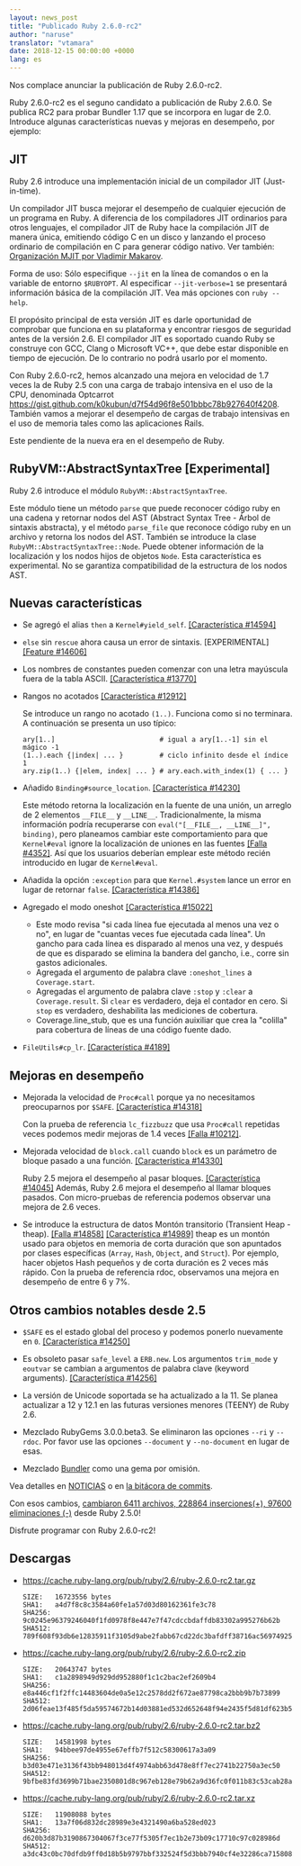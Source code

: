 ```yaml
---
layout: news_post
title: "Publicado Ruby 2.6.0-rc2"
author: "naruse"
translator: "vtamara"
date: 2018-12-15 00:00:00 +0000
lang: es
---
```


Nos complace anunciar la publicación de Ruby 2.6.0-rc2.

Ruby 2.6.0-rc2 es el seguno candidato a publicación de Ruby 2.6.0.
Se publica RC2 para probar Bundler 1.17 que se incorpora en lugar de 2.0.
Introduce algunas características nuevas y mejoras en desempeño, por ejemplo:

## JIT

Ruby 2.6 introduce una implementación inicial de un compilador JIT
(Just-in-time).

Un compilador JIT busca mejorar el desempeño de cualquier ejecución de un
programa en Ruby.
A diferencia de los compiladores JIT ordinarios para otros lenguajes, el
compilador JIT de Ruby hace la compilación JIT de manera única,
emitiendo código C en un disco y lanzando el proceso ordinario de
compilación en C para generar código nativo.
Ver también: [Organización MJIT por Vladimir Makarov](https://github.com/vnmakarov/ruby/tree/rtl_mjit_branch#mjit-organization).

Forma de uso: Sólo especifique `--jit` en la línea de comandos o en la
variable de entorno `$RUBYOPT`.
Al especificar `--jit-verbose=1` se presentará información básica de la
compilación JIT.  Vea más opciones con `ruby --help`.

El propósito principal de esta versión JIT es darle oportunidad de
comprobar que funciona en su plataforma y encontrar riesgos de seguridad
antes de la versión 2.6.
El compilador JIT es soportado cuando Ruby se construye con GCC, Clang o
Microsoft VC++, que debe estar disponible en tiempo de ejecución.  De
lo contrario no podrá usarlo por el momento.

Con Ruby 2.6.0-rc2, hemos alcanzado una mejora en velocidad de 1.7 veces
la de Ruby 2.5 con una carga de trabajo intensiva en el uso de la CPU,
denominada Optcarrot <https://gist.github.com/k0kubun/d7f54d96f8e501bbbc78b927640f4208>.
También vamos a mejorar el desempeño de cargas de trabajo intensivas en el
uso de memoria tales como las aplicaciones Rails.

Este pendiente de la nueva era en el desempeño de Ruby.

## RubyVM::AbstractSyntaxTree [Experimental]

Ruby 2.6 introduce el módulo `RubyVM::AbstractSyntaxTree`.

Este módulo tiene un método `parse` que puede reconocer código ruby en una cadena y retornar nodos del AST (Abstract Syntax Tree - Árbol de sintaxis abstracta), y el método `parse_file` que reconoce código ruby en un archivo y retorna los nodos del AST.
También se introduce la clase `RubyVM::AbstractSyntaxTree::Node`. Puede obtener información de la localización y los nodos hijos de objetos `Node`. Esta característica es experimental.  No se garantiza compatibilidad de la estructura de los nodos AST.



## Nuevas características

* Se agregó el alias `then` a `Kernel#yield_self`. [[Característica #14594]](https://bugs.ruby-lang.org/issues/14594)

* `else` sin `rescue` ahora causa un error de sintaxis.  [EXPERIMENTAL][[Feature #14606]](https://bugs.ruby-lang.org/issues/14606)

* Los nombres de constantes pueden comenzar con una letra mayúscula fuera de la tabla ASCII.  [[Característica #13770]](https://bugs.ruby-lang.org/issues/13770)

* Rangos no acotados [[Característica #12912]](https://bugs.ruby-lang.org/issues/12912)

  Se introduce un rango no acotado `(1..)`. Funciona como si no terminara.  A continuación se presenta un uso típico:

      ary[1..]                          # igual a ary[1..-1] sin el mágico -1
      (1..).each {|index| ... }         # ciclo infinito desde el índice 1
      ary.zip(1..) {|elem, index| ... } # ary.each.with_index(1) { ... }

* Añadido `Binding#source_location`.  [[Característica #14230]](https://bugs.ruby-lang.org/issues/14230)

  Este método retorna la localización en la fuente de una unión,  un arreglo de 2 elementos `__FILE__` y `__LINE__`.  Tradicionalmente, la misma información podría recuperarse con `eval("[__FILE__, __LINE__]", binding)`, pero planeamos cambiar este comportamiento para que `Kernel#eval` ignore la localización de uniones en las fuentes [[Falla #4352]](https://bugs.ruby-lang.org/issues/4352).  Así que los usuarios deberían emplear este método recién introducido en lugar de `Kernel#eval`.

* Añadida la opción `:exception` para que `Kernel.#system` lance un error en lugar de retornar `false`.  [[Característica #14386]](https://bugs.ruby-lang.org/issues/14386)


* Agregado el modo oneshot [[Característica #15022]](https://bugs.ruby-lang.org/issues/15022)
  * Este modo revisa "si cada línea fue ejecutada al menos una vez o no", en lugar de "cuantas veces fue ejecutada cada línea".  Un gancho para cada línea es disparado al menos una vez, y después de que es disparado se elimina la bandera del gancho, i.e., corre sin gastos adicionales.
  * Agregada el argumento de palabra clave `:oneshot_lines` a `Coverage.start`.
  * Agregadas el argumento de palabra clave `:stop` y `:clear` a `Coverage.result`. Si `clear` es verdadero, deja el contador en cero.  Si `stop` es verdadero, deshabilita las mediciones de cobertura.
  * Coverage.line_stub, que es una función auixiliar que crea la "colilla" para cobertura de líneas de una código fuente dado.

* `FileUtils#cp_lr`.  [[Característica #4189]](https://bugs.ruby-lang.org/issues/4189)


## Mejoras en desempeño

* Mejorada la velocidad de `Proc#call` porque ya no necesitamos preocuparnos por `$SAFE`.  [[Característica #14318]](https://bugs.ruby-lang.org/issues/14318)

  Con la prueba de referencia `lc_fizzbuzz` que usa `Proc#call` repetidas veces podemos medir mejoras de 1.4 veces [[Falla #10212]](https://bugs.ruby-lang.org/issues/10212).

* Mejorada velocidad de `block.call` cuando `block` es un parámetro de
  bloque pasado a una función. [[Característica #14330]](https://bugs.ruby-lang.org/issues/14330)

  Ruby 2.5 mejora el desempeño al pasar bloques. [[Característica #14045]](https://bugs.ruby-lang.org/issues/14045)
  Además, Ruby 2.6 mejora el desempeño al llamar bloques pasados.
  Con micro-pruebas de referencia podemos observar una mejora de 2.6 veces.

* Se introduce la estructura de datos Montón transitorio (Transient Heap - theap). [[Falla #14858]](https://bugs.ruby-lang.org/issues/14858) [[Característica #14989]](https://bugs.ruby-lang.org/issues/14858)
  theap es un montón usado para objetos en memoria de corta duración que son
  apuntados por clases específicas (`Array`, `Hash`, `Object`, and `Struct`).
  Por ejemplo, hacer objetos Hash pequeños y de corta duración es 2 veces
  más rápido.  Con la prueba de referencia rdoc, observamos una mejora en
  desempeño de entre 6 y 7%.


## Otros cambios notables desde 2.5

* `$SAFE` es el estado global del proceso y podemos ponerlo nuevamente en `0`.  [[Característica #14250]](https://bugs.ruby-lang.org/issues/14250)

* Es obsoleto pasar `safe_level` a `ERB.new`. Los argumentos `trim_mode` y `eoutvar` se cambian a argumentos de palabra clave (keyword arguments). [[Característica #14256]](https://bugs.ruby-lang.org/issues/14256)

* La versión de Unicode soportada se ha actualizado a la 11.  Se planea actualizar a 12 y 12.1 en las futuras versiones menores (TEENY) de Ruby 2.6.

* Mezclado RubyGems 3.0.0.beta3. Se eliminaron las opciones `--ri` y `--rdoc`. Por favor use las opciones `--document` y `--no-document` en lugar de esas.

* Mezclado [Bundler](https://github.com/bundler/bundler) como una gema por omisión.

Vea detalles en [NOTICIAS](https://github.com/ruby/ruby/blob/v2_6_0_rc2/NEWS)
o en [la bitácora de commits](https://github.com/ruby/ruby/compare/v2_5_0...v2_6_0_rc2).

Con esos cambios,
[cambiaron 6411 archivos, 228864 inserciones(+), 97600 eliminaciones (-)](https://github.com/ruby/ruby/compare/v2_5_0...v2_6_0_rc2)
desde Ruby 2.5.0!

Disfrute programar con Ruby 2.6.0-rc2!

## Descargas

* <https://cache.ruby-lang.org/pub/ruby/2.6/ruby-2.6.0-rc2.tar.gz>

      SIZE:   16723556 bytes
      SHA1:   a4d7f8c8c3584a60fe1a57d03d80162361fe3c78
      SHA256: 9c0245e96379246040f1fd0978f8e447e7f47cdccbdaffdb83302a995276b62b
      SHA512: 789f608f93db6e12835911f3105d9abe2fabb67cd22dc3bafdff38716ac56974925738e7f7788ebef5bdf67b6fd91f84a4ee78a3e5d072cfc8ee0972de737b08

* <https://cache.ruby-lang.org/pub/ruby/2.6/ruby-2.6.0-rc2.zip>

      SIZE:   20643747 bytes
      SHA1:   c1a2898949d929dd952880f1c1c2bac2ef2609b4
      SHA256: e8a446cf1f2ffc14483604de0a5e12c2578dd2f672ae87798ca2bbb9b7b73899
      SHA512: 2d06feae13f485f5da59574672b14d03881ed532d652648f94e2435f5d81df623b5ef532b8ba8e0b9bc4ee6baf7c0328a5610eab753a9020a0fea2673254c76c

* <https://cache.ruby-lang.org/pub/ruby/2.6/ruby-2.6.0-rc2.tar.bz2>

      SIZE:   14581998 bytes
      SHA1:   94bbee97de4955e67effb7f512c58300617a3a09
      SHA256: b3d03e471e3136f43bb948013d4f4974abb63d478e8ff7ec2741b22750a3ec50
      SHA512: 9bfbe83fd3699b71bae2350801d8c967eb128e79b62a9d36fc0f011b83c53cab28a280939f4cc9f0a28f9bf02dce8eea30866ca4d06480dc44289400abf580ba

* <https://cache.ruby-lang.org/pub/ruby/2.6/ruby-2.6.0-rc2.tar.xz>

      SIZE:   11908088 bytes
      SHA1:   13a7f06d832dc28989e3e4321490a6ba528ed023
      SHA256: d620b3d87b3190867304067f3ce77f5305f7ec1b2e73b09c17710c97c028986d
      SHA512: a3dc43c0bc70dfdb9ff0d18b5b9797bbf332524f5d3bbb7940cf4e32286ca715808acfd11ebf3cdbe358a2466b7c6b5be3a7a784af7eb95c071fe1f8b4ab1261
